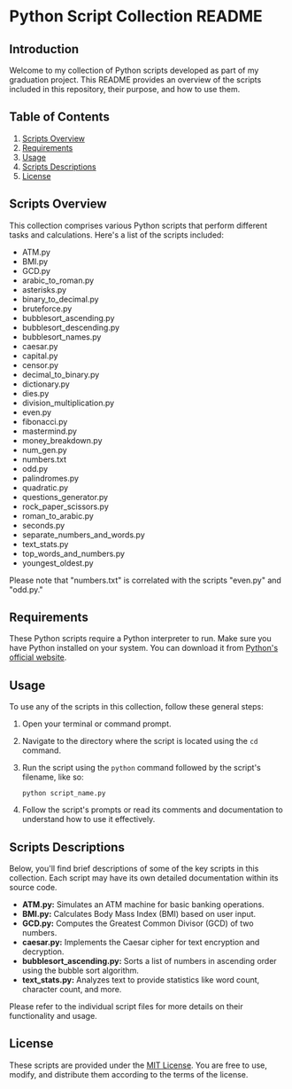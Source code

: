 # Python Script Collection README

## Introduction

Welcome to my collection of Python scripts developed as part of my graduation project. This README provides an overview of the scripts included in this repository, their purpose, and how to use them.

## Table of Contents

1. [Scripts Overview](#scripts-overview)
2. [Requirements](#requirements)
3. [Usage](#usage)
4. [Scripts Descriptions](#scripts-descriptions)
5. [License](#license)

## Scripts Overview

This collection comprises various Python scripts that perform different tasks and calculations. Here's a list of the scripts included:

- ATM.py
- BMI.py
- GCD.py
- arabic_to_roman.py
- asterisks.py
- binary_to_decimal.py
- bruteforce.py
- bubblesort_ascending.py
- bubblesort_descending.py
- bubblesort_names.py
- caesar.py
- capital.py
- censor.py
- decimal_to_binary.py
- dictionary.py
- dies.py
- division_multiplication.py
- even.py
- fibonacci.py
- mastermind.py
- money_breakdown.py
- num_gen.py
- numbers.txt
- odd.py
- palindromes.py
- quadratic.py
- questions_generator.py
- rock_paper_scissors.py
- roman_to_arabic.py
- seconds.py
- separate_numbers_and_words.py
- text_stats.py
- top_words_and_numbers.py
- youngest_oldest.py

Please note that "numbers.txt" is correlated with the scripts "even.py" and "odd.py."

## Requirements

These Python scripts require a Python interpreter to run. Make sure you have Python installed on your system. You can download it from [Python's official website](https://www.python.org/downloads/).

## Usage

To use any of the scripts in this collection, follow these general steps:

1. Open your terminal or command prompt.

2. Navigate to the directory where the script is located using the `cd` command.

3. Run the script using the `python` command followed by the script's filename, like so:

   ```
   python script_name.py
   ```

4. Follow the script's prompts or read its comments and documentation to understand how to use it effectively.

## Scripts Descriptions

Below, you'll find brief descriptions of some of the key scripts in this collection. Each script may have its own detailed documentation within its source code.

- **ATM.py:** Simulates an ATM machine for basic banking operations.
- **BMI.py:** Calculates Body Mass Index (BMI) based on user input.
- **GCD.py:** Computes the Greatest Common Divisor (GCD) of two numbers.
- **caesar.py:** Implements the Caesar cipher for text encryption and decryption.
- **bubblesort_ascending.py:** Sorts a list of numbers in ascending order using the bubble sort algorithm.
- **text_stats.py:** Analyzes text to provide statistics like word count, character count, and more.

Please refer to the individual script files for more details on their functionality and usage.

## License

These scripts are provided under the [MIT License](LICENSE). You are free to use, modify, and distribute them according to the terms of the license.
